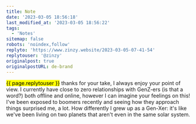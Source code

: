 ```yaml
---
title: Note
date: '2023-03-05 18:56:18'
last_modified_at: '2023-03-05 18:56:22'
tags: 
  - 'Notes'
sitemap: false
robots: 'noindex,follow'
replyto: 'https://www.zinzy.website/2023-03-05-07-41-54'
replytouser: '@zinzy'
originalpost: true
originalpostURL: de-brand
---
```

<mark>{{ page.replytouser }}</mark> thanks for your take, I always enjoy your point of view. I currently have close to zero relationships with GenZ-ers (is that a word?) both offline and online, however I can imagine your feelings on this! I've been exposed to boomers recently and seeing how they approach things surprised me, a lot. How differently I grew up as a Gen-Xer: it's like we've been living on two planets that aren't even in the same solar system.